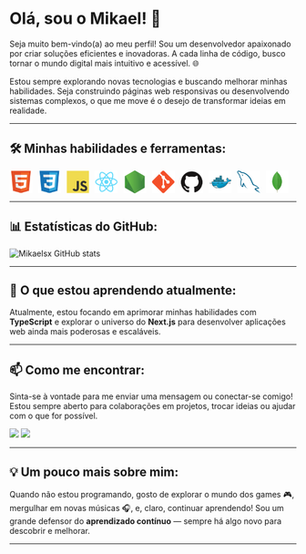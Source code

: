 # Olá, sou o Mikael! 👋

Seja muito bem-vindo(a) ao meu perfil! Sou um desenvolvedor apaixonado por criar soluções eficientes e inovadoras. A cada linha de código, busco tornar o mundo digital mais intuitivo e acessível. 🌐

Estou sempre explorando novas tecnologias e buscando melhorar minhas habilidades. Seja construindo páginas web responsivas ou desenvolvendo sistemas complexos, o que me move é o desejo de transformar ideias em realidade.

---

## 🛠️ Minhas habilidades e ferramentas:

<div style="display: flex; flex-wrap: wrap; gap: 10px;">
  <img src="https://raw.githubusercontent.com/devicons/devicon/master/icons/html5/html5-original.svg" alt="HTML5" width="40" height="40"/>
  <img src="https://raw.githubusercontent.com/devicons/devicon/master/icons/css3/css3-original.svg" alt="CSS3" width="40" height="40"/>
  <img src="https://raw.githubusercontent.com/devicons/devicon/master/icons/javascript/javascript-original.svg" alt="JavaScript" width="40" height="40"/>
  <img src="https://raw.githubusercontent.com/devicons/devicon/master/icons/react/react-original.svg" alt="React" width="40" height="40"/>
  <img src="https://raw.githubusercontent.com/devicons/devicon/master/icons/nodejs/nodejs-original.svg" alt="Node.js" width="40" height="40"/>
  <img src="https://raw.githubusercontent.com/devicons/devicon/master/icons/git/git-original.svg" alt="Git" width="40" height="40"/>
  <img src="https://raw.githubusercontent.com/devicons/devicon/master/icons/github/github-original.svg" alt="GitHub" width="40" height="40"/>
  <img src="https://raw.githubusercontent.com/devicons/devicon/master/icons/docker/docker-original.svg" alt="Docker" width="40" height="40"/>
  <img src="https://raw.githubusercontent.com/devicons/devicon/master/icons/mysql/mysql-original.svg" alt="MySQL" width="40" height="40"/>
  <img src="https://raw.githubusercontent.com/devicons/devicon/master/icons/mongodb/mongodb-original.svg" alt="MongoDB" width="40" height="40"/>
</div>

---

## 📊 Estatísticas do GitHub:
![Mikaelsx GitHub stats](https://github-readme-stats.vercel.app/api?username=Mikaelsx&theme=shades-of-purple&show_icons=true)

---

## 🌱 O que estou aprendendo atualmente:
Atualmente, estou focando em aprimorar minhas habilidades com **TypeScript** e explorar o universo do **Next.js** para desenvolver aplicações web ainda mais poderosas e escaláveis.

---

## 📫 Como me encontrar:

Sinta-se à vontade para me enviar uma mensagem ou conectar-se comigo! Estou sempre aberto para colaborações em projetos, trocar ideias ou ajudar com o que for possível.

<a href="https://www.instagram.com/mikaelsxp/" target="_blank"><img src="https://img.shields.io/badge/Instagram-E4405F?style=for-the-badge&logo=instagram&logoColor=white" target="_blank"></a>
<a href="https://www.linkedin.com/in/mikaelsxp/" target="_blank"><img src="https://img.shields.io/badge/-LinkedIn-%230077B5?style=for-the-badge&logo=linkedin&logoColor=white" target="_blank"></a>

---

## 💡 Um pouco mais sobre mim:
Quando não estou programando, gosto de explorar o mundo dos games 🎮, mergulhar em novas músicas 🎧, e, claro, continuar aprendendo! Sou um grande defensor do **aprendizado contínuo** — sempre há algo novo para descobrir e melhorar.

---

<!-- Inclua mais detalhes sobre você, projetos ou experiências relevantes -->
